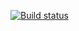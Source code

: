[![Build status](https://ci.appveyor.com/api/projects/status/omppcovntx1qudbp/branch/main?svg=true)](https://ci.appveyor.com/project/Nastura/api-testing-ci/branch/main)
